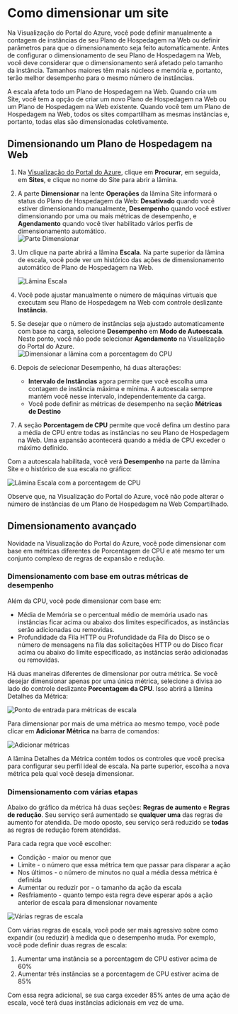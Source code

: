 <properties title="How to scale a website" pageTitle="How to scale a website" description="Learn how to scale your hosting plan in Azure." authors="stepsic"  />

<tags ms.service="application-insights" ms.workload="tbd" ms.tgt_pltfrm="ibiza" ms.devlang="na" ms.topic="article" ms.date="01/01/1900" ms.author="stepsic"></tags>

# Como dimensionar um site

Na Visualização do Portal do Azure, você pode definir manualmente a contagem de instâncias de seu Plano de Hospedagem na Web ou definir parâmetros para que o dimensionamento seja feito automaticamente. Antes de configurar o dimensionamento de seu Plano de Hospedagem na Web, você deve considerar que o dimensionamento será afetado pelo tamanho da instância. Tamanhos maiores têm mais núcleos e memória e, portanto, terão melhor desempenho para o mesmo número de instâncias.

A escala afeta todo um Plano de Hospedagem na Web. Quando cria um Site, você tem a opção de criar um novo Plano de Hospedagem na Web ou um Plano de Hospedagem na Web existente. Quando você tem um Plano de Hospedagem na Web, todos os sites compartilham as mesmas instâncias e, portanto, todas elas são dimensionadas coletivamente.

## Dimensionando um Plano de Hospedagem na Web

1.  Na [Visualização do Portal do Azure][Visualização do Portal do Azure], clique em **Procurar**, em seguida, em **Sites**, e clique no nome do Site para abrir a lâmina.
2.  A parte **Dimensionar** na lente **Operações** da lâmina Site informará o status do Plano de Hospedagem da Web: **Desativado** quando você estiver dimensionando manualmente, **Desempenho** quando você estiver dimensionando por uma ou mais métricas de desempenho, e **Agendamento** quando você tiver habilitado vários perfis de dimensionamento automático.<br />
    ![Parte Dimensionar][Parte Dimensionar]
3.  Um clique na parte abrirá a lâmina **Escala**. Na parte superior da lâmina de escala, você pode ver um histórico das ações de dimensionamento automático de Plano de Hospedagem na Web.

    ![Lâmina Escala][Lâmina Escala]

4.  Você pode ajustar manualmente o número de máquinas virtuais que executam seu Plano de Hospedagem na Web com controle deslizante **Instância**.
5.  Se desejar que o número de instâncias seja ajustado automaticamente com base na carga, selecione **Desempenho** em **Modo de Autoescala**. Neste ponto, você não pode selecionar **Agendamento** na Visualização do Portal do Azure.<br />
    ![Dimensionar a lâmina com a porcentagem do CPU][Dimensionar a lâmina com a porcentagem do CPU]
6.  Depois de selecionar Desempenho, há duas alterações:
    -   **Intervalo de Instâncias** agora permite que você escolha uma contagem de instância máxima e mínima. A autoescala sempre mantém você nesse intervalo, independentemente da carga.
    -   Você pode definir as métricas de desempenho na seção **Métricas de Destino**
7.  A seção **Porcentagem de CPU** permite que você defina um destino para a média de CPU entre todas as instâncias no seu Plano de Hospedagem na Web. Uma expansão acontecerá quando a média de CPU exceder o máximo definido.

Com a autoescala habilitada, você verá **Desempenho** na parte da lâmina Site e o histórico de sua escala no gráfico:

![Lâmina Escala com a porcentagem de CPU][Lâmina Escala com a porcentagem de CPU]

Observe que, na Visualização do Portal do Azure, você não pode alterar o número de instâncias de um Plano de Hospedagem na Web Compartilhado.

## Dimensionamento avançado

Novidade na Visualização do Portal do Azure, você pode dimensionar com base em métricas diferentes de Porcentagem de CPU e até mesmo ter um conjunto complexo de regras de expansão e redução.

### Dimensionamento com base em outras métricas de desempenho

Além da CPU, você pode dimensionar com base em:

-   Média de Memória se o percentual médio de memória usado nas instâncias ficar acima ou abaixo dos limites especificados, as instâncias serão adicionadas ou removidas.
-   Profundidade da Fila HTTP ou Profundidade da Fila do Disco se o número de mensagens na fila das solicitações HTTP ou do Disco ficar acima ou abaixo do limite especificado, as instâncias serão adicionadas ou removidas.

Há duas maneiras diferentes de dimensionar por outra métrica. Se você desejar dimensionar apenas por uma única métrica, selecione a divisa ao lado do controle deslizante **Porcentagem da CPU**. Isso abrirá a lâmina Detalhes da Métrica:

![Ponto de entrada para métricas de escala][Ponto de entrada para métricas de escala]

Para dimensionar por mais de uma métrica ao mesmo tempo, você pode clicar em **Adicionar Métrica** na barra de comandos:

![Adicionar métricas][Adicionar métricas]

A lâmina Detalhes da Métrica contém todos os controles que você precisa para configurar seu perfil ideal de escala. Na parte superior, escolha a nova métrica pela qual você deseja dimensionar.

### Dimensionamento com várias etapas

Abaixo do gráfico da métrica há duas seções: **Regras de aumento** e **Regras de redução**. Seu serviço será aumentado se **qualquer uma** das regras de aumento for atendida. De modo oposto, seu serviço será reduzido se **todas** as regras de redução forem atendidas.

Para cada regra que você escolher:

-   Condição - maior ou menor que
-   Limite - o número que essa métrica tem que passar para disparar a ação
-   Nos últimos - o número de minutos no qual a média dessa métrica é definida
-   Aumentar ou reduzir por - o tamanho da ação da escala
-   Resfriamento - quanto tempo esta regra deve esperar após a ação anterior de escala para dimensionar novamente

![Várias regras de escala][Várias regras de escala]

Com várias regras de escala, você pode ser mais agressivo sobre como expandir (ou reduzir) à medida que o desempenho muda. Por exemplo, você pode definir duas regras de escala:

1.  Aumentar uma instância se a porcentagem de CPU estiver acima de 60%
2.  Aumentar três instâncias se a porcentagem de CPU estiver acima de 85%

Com essa regra adicional, se sua carga exceder 85% antes de uma ação de escala, você terá duas instâncias adicionais em vez de uma.

  [Visualização do Portal do Azure]: https://portal.azure.com/
  [Parte Dimensionar]: ./media/insights-how-to-scale/Insights_ScalePartOff.png
  [Lâmina Escala]: ./media/insights-how-to-scale/Insights_ScaleBladeDayZero.png
  [Dimensionar a lâmina com a porcentagem do CPU]: ./media/insights-how-to-scale/Insights_ScaleBladeCPU.png
  [Lâmina Escala com a porcentagem de CPU]: ./media/insights-how-to-scale/Insights_ScalePartBladeOn.png
  [Ponto de entrada para métricas de escala]: ./media/insights-how-to-scale/Insights_ScaleMetricChevron.png
  [Adicionar métricas]: ./media/insights-how-to-scale/Insights_AddMetric.png
  [Várias regras de escala]: ./media/insights-how-to-scale/Insights_MultipleScaleRules.png
